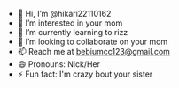 - 👋 Hi, I’m @hikari22110162
- 👀 I’m interested in your mom
- 🌱 I’m currently learning to rizz
- 💞️ I’m looking to collaborate on your mom
- 📫 Reach me at bebiumcc123@gmail.com  
- 😄 Pronouns: Nick/Her
- ⚡ Fun fact: I'm crazy bout your sister


<!---
hikari22110162/hikari22110162 is a ✨ special ✨ repository because its `README.md` (this file) appears on your GitHub profile.
You can click the Preview link to take a look at your changes.
--->
